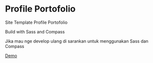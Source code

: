 # Profile Portofolio
Site Template Profile Portofolio

Build with Sass and Compass

Jika mau nge develop ulang di sarankan untuk menggunakan Sass dan Compass

<a href="htpp://lamputhemes.com/demo/profil/" target="_blank">Demo</a>
